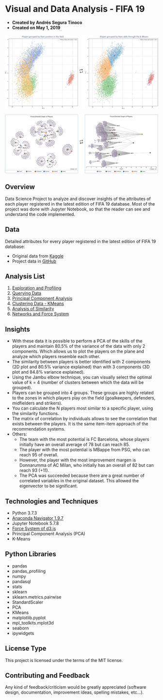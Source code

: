 # Visual and Data Analysis - FIFA 19
- **Created by Andrés Segura Tinoco**
- **Created on May 1, 2019**

![PCA Plot](https://raw.githubusercontent.com/ansegura7/DataScience_FIFA19Data/master/images/pca-results.jpg)

![PCA Network](https://raw.githubusercontent.com/ansegura7/DataScience_FIFA19Data/master/images/force-directed-graph.jpg)

## Overview
Data Science Project to analyze and discover insights of the attributes of each player registered in the latest edition of FIFA 19 database.
Most of the project was done with Jupyter Notebook, so that the reader can see and understand the code implemented.

## Data
Detailed attributes for every player registered in the latest edition of FIFA 19 database:
- Original data from <a href="https://www.kaggle.com/karangadiya/fifa19" target="_blank" >Kaggle</a>
- Project data in <a href="https://github.com/ansegura7/DataScience_FIFA19Data/tree/master/data" target="_blank" >GitHub</a>

## Analysis List
1. <a href="https://ansegura7.github.io/DataScience_FIFA19Data/pages/InitialExploration.html" >Exploration and Profiling</a>
2. <a href="https://ansegura7.github.io/DataScience_FIFA19Data/pages/QueryingData.html" >Querying Data</a>
3. <a href="https://ansegura7.github.io/DataScience_FIFA19Data/pages/PrincipalComponentAnalysis.html" >Principal Component Analysis</a>
4. <a href="https://ansegura7.github.io/DataScience_FIFA19Data/pages/ClusteringData.html" >Clustering Data - KMeans</a>
5. <a href="https://ansegura7.github.io/DataScience_FIFA19Data/pages/SimilarityFunctions.html" >Analysis of Similarity</a>
6. <a href="https://ansegura7.github.io/DataScience_FIFA19Data/pages/ForceSystem.html" >Networks and Force System</a>

## Insights
- With these data it is possible to perform a PCA of the skills of the players and maintain 80.5% of the variance of the data with only 2 components. Which allows us to plot the players on the plane and analyze which players resemble each other.
- The similarity between players is better identified with 2 components (2D plot and 80.5% variance explained) than with 3 components (3D plot and 84.8% variance explained).
- Using the Jambu elbow technique, you can visually select the optimal value of k = 4 (number of clusters between which the data will be grouped).
- Players can be grouped into 4 groups. These groups are highly related to the zones in which players play on the field (goalkeepers, defenders, midfielders and strikers).
- You can calculate the N players most similar to a specific player, using the similarity functions.
- The matrix of correlation by individuals allows to see the correlation that exists between the players. It is the same item-item approach of the recommendation systems.
- Others:
    - The team with the most potential is FC Barcelona, whose players initially have an overall average of 78 but can reach 85.
    - The player with the most potential is MBappe from PSG, who can reach 95 of overall.
    - However, the player with the most improvement margen is Donnarumma of AC Milan, who initially has an overall of 82 but can reach 93 (+11).
	- The PCA was succeeded because there are a great number of correlated variables in the original dataset. This allowed the eigenvector to be significant.

## Technologies and Techniques
- Python 3.7.3
- <a href="https://www.anaconda.com/distribution/" target="_blank" >Anaconda Navigator 1.9.7</a>
- Jupyter Notebook 5.7.8
- <a href="https://github.com/d3/d3-force/" target="_blank" >Force System of d3.js </a>
- Principal Component Analysis (PCA)
- K-Means

## Python Libraries
- pandas
- pandas_profiling
- numpy
- pandasql
- stats
- sklearn
- sklearn.metrics.pairwise
- StandardScaler
- PCA
- KMeans
- matplotlib.pyplot
- mpl_toolkits.mplot3d
- seaborn
- ipywidgets

## License Type
This project is licensed under the terms of the MIT license.

## Contributing and Feedback
Any kind of feedback/criticism would be greatly appreciated (software design, documentation, improvement ideas, spelling mistakes, etc...).
